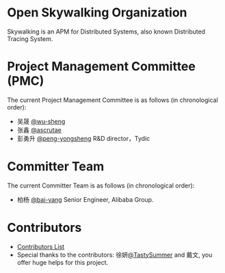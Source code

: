 # Open Skywalking Organization
Skywalking is an APM for Distributed Systems, also known Distributed Tracing System.

# Project Management Committee (PMC)
The current Project Management Committee is as follows (in chronological order):
* 吴晟 [@wu-sheng](https://github.com/wu-sheng)
* 张鑫 [@ascrutae](https://github.com/ascrutae)
* 彭勇升 [@peng-yongsheng](https://github.com/peng-yongsheng) R&D director，Tydic

# Committer Team
The current Committer Team is as follows (in chronological order):
* 柏杨 [@bai-yang](https://github.com/bai-yang)  Senior Engineer, Alibaba Group.

# Contributors
* [Contributors List](https://github.com/wu-sheng/sky-walking/graphs/contributors)
* Special thanks to the contributors: 徐妍[@TastySummer](https://github.com/TastySummer) and 戴文, you offer huge helps for this project.

